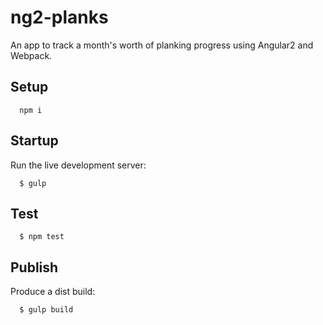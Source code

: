 # ng2-planks

An app to track a month's worth of planking progress using Angular2 and Webpack.

## Setup
```
  npm i
```

## Startup
Run the live development server:
```
  $ gulp
```

## Test
```
  $ npm test
```

## Publish
Produce a dist build:
```
  $ gulp build
```